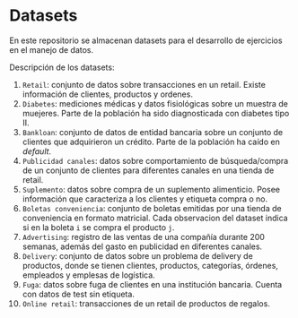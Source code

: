 # Datasets

En este repositorio se almacenan datasets para el desarrollo de ejercicios en el manejo de datos.

Descripción de los datasets:

1. `Retail`: conjunto de datos sobre transacciones en un retail. Existe información de clientes, productos y ordenes.
2. `Diabetes`: mediciones médicas y datos fisiológicas sobre un muestra de muejeres. Parte de la población ha sido diagnosticada con diabetes tipo II.
3. `Bankloan`: conjunto de datos de entidad bancaria sobre un conjunto de clientes que adquirieron un crédito. Parte de la población ha caído en *default*.
4. `Publicidad canales`: datos sobre comportamiento de búsqueda/compra de un conjunto de clientes para diferentes canales en una tienda de retail.
5. `Suplemento`: datos sobre compra de un suplemento alimenticio. Posee información que caracteriza a los clientes y etiqueta compra o no.
6. `Boletas conveniencia`: conjunto de boletas emitidas por una tienda de conveniencia en formato matricial. Cada observacion del dataset indica si en la boleta `i` se compra el producto `j`.
7. `Advertising`: registro de las ventas de una compañía durante 200 semanas, además del gasto en publicidad en diferentes canales.
8. `Delivery`: conjunto de datos sobre un problema de delivery de productos, donde se tienen clientes, productos, categorías, órdenes, empleados y emplesas de logística.
9. `Fuga`: datos sobre fuga de clientes en una institución bancaria. Cuenta con datos de test sin etiqueta.
10. `Online retail`: transacciones de un retail de productos de regalos. 